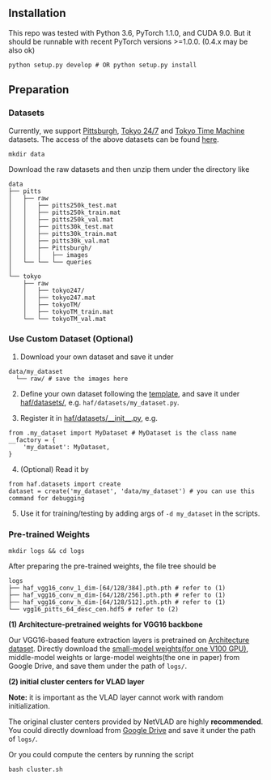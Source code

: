 ## Installation

This repo was tested with Python 3.6, PyTorch 1.1.0, and CUDA 9.0. But it should be runnable with recent PyTorch versions >=1.0.0. (0.4.x may be also ok)
```shell
python setup.py develop # OR python setup.py install
```

## Preparation

### Datasets

Currently, we support [Pittsburgh](https://www.cv-foundation.org/openaccess/content_cvpr_2013/papers/Torii_Visual_Place_Recognition_2013_CVPR_paper.pdf), [Tokyo 24/7](https://www.di.ens.fr/~josef/publications/Torii15.pdf) and [Tokyo Time Machine](https://arxiv.org/abs/1511.07247) datasets. The access of the above datasets can be found [here](https://www.di.ens.fr/willow/research/netvlad/).

```shell
mkdir data
```
Download the raw datasets and then unzip them under the directory like
```shell
data
├── pitts
│   ├── raw
│   │   ├── pitts250k_test.mat
│   │   ├── pitts250k_train.mat
│   │   ├── pitts250k_val.mat
│   │   ├── pitts30k_test.mat
│   │   ├── pitts30k_train.mat
│   │   ├── pitts30k_val.mat
│   │   ├── Pittsburgh/
│   │   │   ├── images
│   └── └── └── queries
│
└── tokyo
    ├── raw
    │   ├── tokyo247/
    │   ├── tokyo247.mat
    │   ├── tokyoTM/
    │   ├── tokyoTM_train.mat
    └── └── tokyoTM_val.mat
```

### Use Custom Dataset (Optional)

1. Download your own dataset and save it under
```shell
data/my_dataset
  └── raw/ # save the images here
```

2. Define your own dataset following the [template](../haf/datasets/demo.py), and save it under [haf/datasets/](../haf/datasets/), e.g. `haf/datasets/my_dataset.py`.

3. Register it in [haf/datasets/\_\_init\_\_.py](../haf/datasets/__init__.py), e.g.
```shell
from .my_dataset import MyDataset # MyDataset is the class name
__factory = {
    'my_dataset': MyDataset,
}
```

4. (Optional) Read it by
```shell
from haf.datasets import create
dataset = create('my_dataset', 'data/my_dataset') # you can use this command for debugging
```

5. Use it for training/testing by adding args of `-d my_dataset` in the scripts.


### Pre-trained Weights

```shell
mkdir logs && cd logs
```
After preparing the pre-trained weights, the file tree should be
```shell
logs
├── haf_vgg16_conv_1_dim-[64/128/384].pth.pth # refer to (1)
├── haf_vgg16_conv_m_dim-[64/128/256].pth.pth # refer to (1)
├── haf_vgg16_conv_h_dim-[64/128/512].pth.pth # refer to (1)
└── vgg16_pitts_64_desc_cen.hdf5 # refer to (2)
```

**(1) Architecture-pretrained weights for VGG16 backbone**

Our VGG16-based feature extraction layers is pretrained on [Architecture dataset](https://www.kaggle.com/wwymak/architecture-dataset). Directly download the [small-model weights(for one V100 GPU)](https://drive.google.com/drive/folders/1eOe8WOFi-X6aue2mbTcnj0A08bGBplVq?usp=sharing), middle-model weights or large-model weights(the one in paper) from Google Drive, and save them under the path of `logs/`.

**(2) initial cluster centers for VLAD layer**

**Note:** it is important as the VLAD layer cannot work with random initialization.

The original cluster centers provided by NetVLAD are highly **recommended**. You could directly download from [Google Drive](https://drive.google.com/drive/folders/1eOe8WOFi-X6aue2mbTcnj0A08bGBplVq?usp=sharing) and save it under the path of `logs/`.

Or you could compute the centers by running the script
```shell
bash cluster.sh
```
